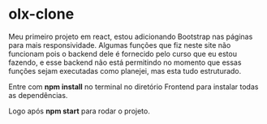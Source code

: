 # olx-clone 

Meu primeiro projeto em react, estou adicionando Bootstrap nas páginas para mais responsividade.
Algumas funções que fiz neste site não funcionam pois o backend dele é fornecido pelo curso que eu estou fazendo, e esse backend não está permitindo no momento que essas funções sejam executadas como planejei, mas esta tudo estruturado.

Entre com <strong>npm install</strong> no terminal no diretório Frontend para instalar todas as dependências.

Logo após <strong>npm start</strong> para rodar o projeto.

